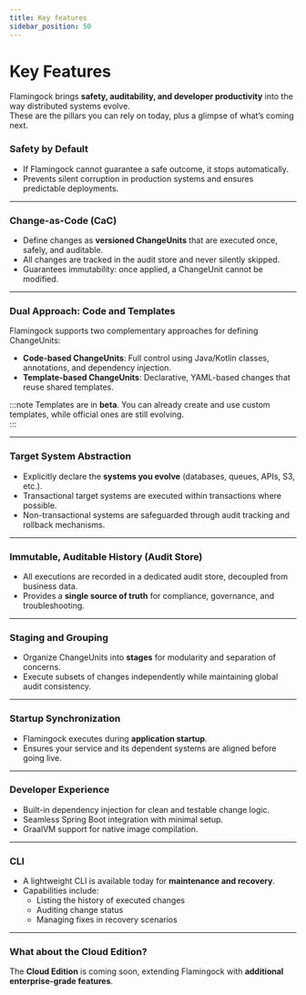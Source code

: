 ```yaml
---
title: Key features
sidebar_position: 50
---
```

# Key Features

Flamingock brings **safety, auditability, and developer productivity** into the way distributed systems evolve.  
These are the pillars you can rely on today, plus a glimpse of what’s coming next.



### Safety by Default
- If Flamingock cannot guarantee a safe outcome, it stops automatically.  
- Prevents silent corruption in production systems and ensures predictable deployments.  

---

### Change-as-Code (CaC)
- Define changes as **versioned ChangeUnits** that are executed once, safely, and auditable.  
- All changes are tracked in the audit store and never silently skipped.  
- Guarantees immutability: once applied, a ChangeUnit cannot be modified.  

---

### Dual Approach: Code and Templates
Flamingock supports two complementary approaches for defining ChangeUnits:  

- **Code-based ChangeUnits**: Full control using Java/Kotlin classes, annotations, and dependency injection.  
- **Template-based ChangeUnits**: Declarative, YAML-based changes that reuse shared templates.  

:::note 
Templates are in **beta**. You can already create and use custom templates, while official ones are still evolving.  
:::

---

### Target System Abstraction
- Explicitly declare the **systems you evolve** (databases, queues, APIs, S3, etc.).  
- Transactional target systems are executed within transactions where possible.  
- Non-transactional systems are safeguarded through audit tracking and rollback mechanisms.  

---

### Immutable, Auditable History (Audit Store)
- All executions are recorded in a dedicated audit store, decoupled from business data.  
- Provides a **single source of truth** for compliance, governance, and troubleshooting.  

---

### Staging and Grouping
- Organize ChangeUnits into **stages** for modularity and separation of concerns.  
- Execute subsets of changes independently while maintaining global audit consistency.  

---

### Startup Synchronization
- Flamingock executes during **application startup**.  
- Ensures your service and its dependent systems are aligned before going live.  

---

### Developer Experience
- Built-in dependency injection for clean and testable change logic.  
- Seamless Spring Boot integration with minimal setup.  
- GraalVM support for native image compilation.  

---

### CLI
- A lightweight CLI is available today for **maintenance and recovery**.  
- Capabilities include:  
  - Listing the history of executed changes  
  - Auditing change status  
  - Managing fixes in recovery scenarios  

---

### What about the Cloud Edition?
The **Cloud Edition** is coming soon, extending Flamingock with **additional enterprise-grade features**.  